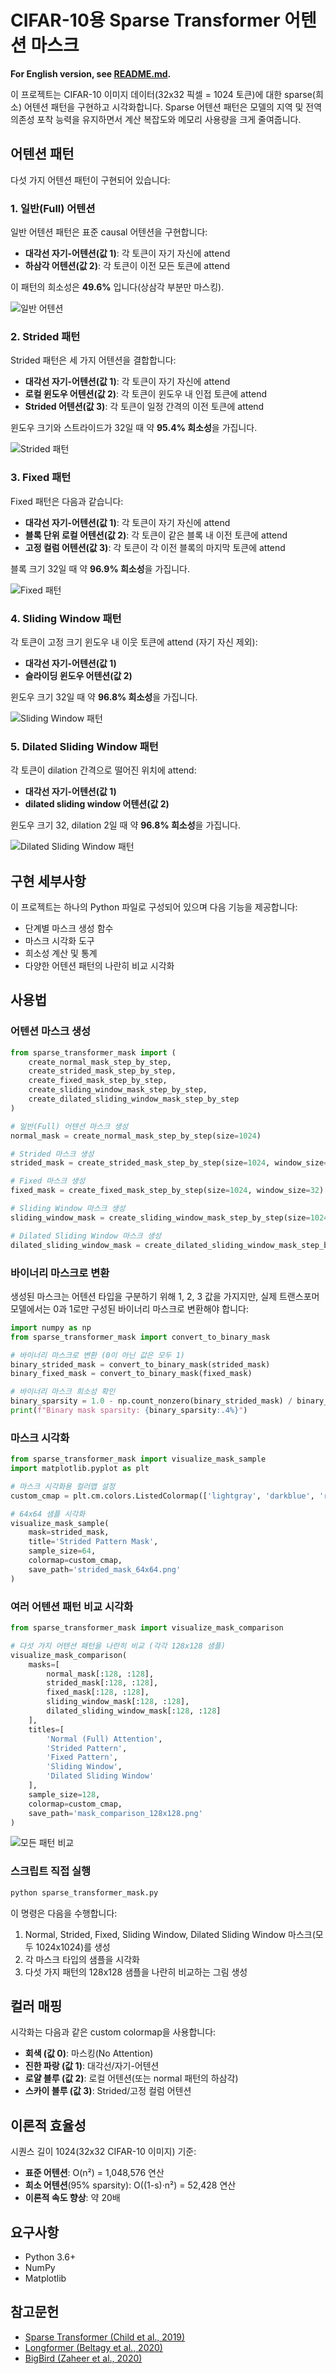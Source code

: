 # CIFAR-10용 Sparse Transformer 어텐션 마스크

**For English version, see [README.md](README.md).**

이 프로젝트는 CIFAR-10 이미지 데이터(32x32 픽셀 = 1024 토큰)에 대한 sparse(희소) 어텐션 패턴을 구현하고 시각화합니다. Sparse 어텐션 패턴은 모델의 지역 및 전역 의존성 포착 능력을 유지하면서 계산 복잡도와 메모리 사용량을 크게 줄여줍니다.

## 어텐션 패턴

다섯 가지 어텐션 패턴이 구현되어 있습니다:

### 1. 일반(Full) 어텐션

일반 어텐션 패턴은 표준 causal 어텐션을 구현합니다:
- **대각선 자기-어텐션(값 1)**: 각 토큰이 자기 자신에 attend
- **하삼각 어텐션(값 2)**: 각 토큰이 이전 모든 토큰에 attend

이 패턴의 희소성은 **49.6%** 입니다(상삼각 부분만 마스킹).

![일반 어텐션](images/normal_mask_128x128.png)

### 2. Strided 패턴

Strided 패턴은 세 가지 어텐션을 결합합니다:
- **대각선 자기-어텐션(값 1)**: 각 토큰이 자기 자신에 attend
- **로컬 윈도우 어텐션(값 2)**: 각 토큰이 윈도우 내 인접 토큰에 attend
- **Strided 어텐션(값 3)**: 각 토큰이 일정 간격의 이전 토큰에 attend

윈도우 크기와 스트라이드가 32일 때 약 **95.4% 희소성**을 가집니다.

![Strided 패턴](images/strided_mask_128x128.png)

### 3. Fixed 패턴

Fixed 패턴은 다음과 같습니다:
- **대각선 자기-어텐션(값 1)**: 각 토큰이 자기 자신에 attend
- **블록 단위 로컬 어텐션(값 2)**: 각 토큰이 같은 블록 내 이전 토큰에 attend
- **고정 컬럼 어텐션(값 3)**: 각 토큰이 각 이전 블록의 마지막 토큰에 attend

블록 크기 32일 때 약 **96.9% 희소성**을 가집니다.

![Fixed 패턴](images/fixed_mask_128x128.png)

### 4. Sliding Window 패턴

각 토큰이 고정 크기 윈도우 내 이웃 토큰에 attend (자기 자신 제외):
- **대각선 자기-어텐션(값 1)**
- **슬라이딩 윈도우 어텐션(값 2)**

윈도우 크기 32일 때 약 **96.8% 희소성**을 가집니다.

![Sliding Window 패턴](images/sliding_window_mask_128x128.png)

### 5. Dilated Sliding Window 패턴

각 토큰이 dilation 간격으로 떨어진 위치에 attend:
- **대각선 자기-어텐션(값 1)**
- **dilated sliding window 어텐션(값 2)**

윈도우 크기 32, dilation 2일 때 약 **96.8% 희소성**을 가집니다.

![Dilated Sliding Window 패턴](images/dilated_sliding_window_mask_128x128.png)

## 구현 세부사항

이 프로젝트는 하나의 Python 파일로 구성되어 있으며 다음 기능을 제공합니다:

- 단계별 마스크 생성 함수
- 마스크 시각화 도구
- 희소성 계산 및 통계
- 다양한 어텐션 패턴의 나란히 비교 시각화

## 사용법

### 어텐션 마스크 생성

```python
from sparse_transformer_mask import (
    create_normal_mask_step_by_step,
    create_strided_mask_step_by_step,
    create_fixed_mask_step_by_step,
    create_sliding_window_mask_step_by_step,
    create_dilated_sliding_window_mask_step_by_step
)

# 일반(Full) 어텐션 마스크 생성
normal_mask = create_normal_mask_step_by_step(size=1024)

# Strided 마스크 생성
strided_mask = create_strided_mask_step_by_step(size=1024, window_size=32, stride=32)

# Fixed 마스크 생성
fixed_mask = create_fixed_mask_step_by_step(size=1024, window_size=32)

# Sliding Window 마스크 생성
sliding_window_mask = create_sliding_window_mask_step_by_step(size=1024, window_size=32)

# Dilated Sliding Window 마스크 생성
dilated_sliding_window_mask = create_dilated_sliding_window_mask_step_by_step(size=1024, window_size=32, dilation=2)
```

### 바이너리 마스크로 변환

생성된 마스크는 어텐션 타입을 구분하기 위해 1, 2, 3 값을 가지지만, 실제 트랜스포머 모델에서는 0과 1로만 구성된 바이너리 마스크로 변환해야 합니다:

```python
import numpy as np
from sparse_transformer_mask import convert_to_binary_mask

# 바이너리 마스크로 변환 (0이 아닌 값은 모두 1)
binary_strided_mask = convert_to_binary_mask(strided_mask)
binary_fixed_mask = convert_to_binary_mask(fixed_mask)

# 바이너리 마스크 희소성 확인
binary_sparsity = 1.0 - np.count_nonzero(binary_strided_mask) / binary_strided_mask.size
print(f"Binary mask sparsity: {binary_sparsity:.4%}")
```

### 마스크 시각화

```python
from sparse_transformer_mask import visualize_mask_sample
import matplotlib.pyplot as plt

# 마스크 시각화용 컬러맵 설정
custom_cmap = plt.cm.colors.ListedColormap(['lightgray', 'darkblue', 'royalblue', 'skyblue'])

# 64x64 샘플 시각화
visualize_mask_sample(
    mask=strided_mask,
    title='Strided Pattern Mask',
    sample_size=64,
    colormap=custom_cmap,
    save_path='strided_mask_64x64.png'
)
```

### 여러 어텐션 패턴 비교 시각화

```python
from sparse_transformer_mask import visualize_mask_comparison

# 다섯 가지 어텐션 패턴을 나란히 비교 (각각 128x128 샘플)
visualize_mask_comparison(
    masks=[
        normal_mask[:128, :128],
        strided_mask[:128, :128],
        fixed_mask[:128, :128],
        sliding_window_mask[:128, :128],
        dilated_sliding_window_mask[:128, :128]
    ],
    titles=[
        'Normal (Full) Attention',
        'Strided Pattern',
        'Fixed Pattern',
        'Sliding Window',
        'Dilated Sliding Window'
    ],
    sample_size=128,
    colormap=custom_cmap,
    save_path='mask_comparison_128x128.png'
)
```

![모든 패턴 비교](images/mask_comparison_128x128.png)

### 스크립트 직접 실행

```bash
python sparse_transformer_mask.py
```

이 명령은 다음을 수행합니다:
1. Normal, Strided, Fixed, Sliding Window, Dilated Sliding Window 마스크(모두 1024x1024)를 생성
2. 각 마스크 타입의 샘플을 시각화
3. 다섯 가지 패턴의 128x128 샘플을 나란히 비교하는 그림 생성

## 컬러 매핑

시각화는 다음과 같은 custom colormap을 사용합니다:
- **회색 (값 0)**: 마스킹(No Attention)
- **진한 파랑 (값 1)**: 대각선/자기-어텐션
- **로얄 블루 (값 2)**: 로컬 어텐션(또는 normal 패턴의 하삼각)
- **스카이 블루 (값 3)**: Strided/고정 컬럼 어텐션

## 이론적 효율성

시퀀스 길이 1024(32x32 CIFAR-10 이미지) 기준:

- **표준 어텐션**: O(n²) = 1,048,576 연산
- **희소 어텐션**(95% sparsity): O((1-s)·n²) = 52,428 연산
- **이론적 속도 향상**: 약 20배

## 요구사항

- Python 3.6+
- NumPy
- Matplotlib

## 참고문헌

- [Sparse Transformer (Child et al., 2019)](https://arxiv.org/abs/1904.10509)
- [Longformer (Beltagy et al., 2020)](https://arxiv.org/abs/2004.05150)
- [BigBird (Zaheer et al., 2020)](https://arxiv.org/abs/2007.14062) 